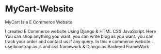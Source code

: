 # MyCart-Website
MyCart Is a E Commerce Website.

I created E Commerce website Using Django & HTML CSS JavaScript.
Here You can shop anything you want.
you can write blog as you want.
you can track your order and contact us if any query.
In this e commerce website i use boostrap as js and css framework & Django as Backend FrameWork
